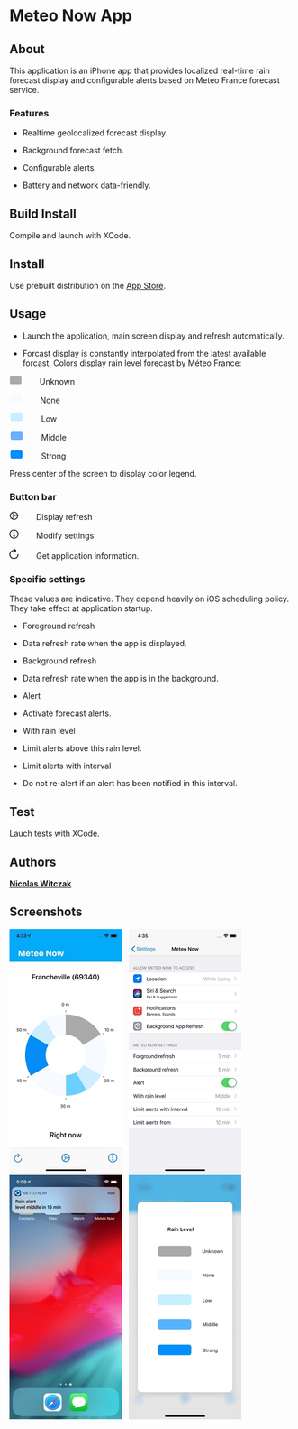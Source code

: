 # Meteo Now App

## About

This application is an iPhone app that provides localized real-time rain forecast display and configurable alerts based on Meteo France forecast service.

### Features


+ Realtime geolocalized forecast display.

+ Background forecast fetch.

+ Configurable alerts.

+ Battery and network data-friendly.

## Build Install

Compile and launch with XCode.

## Install

Use prebuilt distribution on the [App Store](https://apps.apple.com/fr/app/meteo-now/id1475109822).

## Usage

+ Launch the application, main screen display and refresh automatically.

+ Forcast display is constantly interpolated from the latest available forcast. 
Colors display rain level forecast by Méteo France:


![](doc/unknown.png) &nbsp;&nbsp;&nbsp;&nbsp;&nbsp;&nbsp; Unknown

![](doc/none.png) &nbsp;&nbsp;&nbsp;&nbsp;&nbsp;&nbsp; None
	
![](doc/low.png) &nbsp;&nbsp;&nbsp;&nbsp;&nbsp;&nbsp;  Low
	
![](doc/middle.png) &nbsp;&nbsp;&nbsp;&nbsp;&nbsp;&nbsp;  Middle
	
![](doc/strong.png) &nbsp;&nbsp;&nbsp;&nbsp;&nbsp;&nbsp;  Strong

Press center of the screen to display color legend. 

### Button bar 

![](doc/gear.png) &nbsp;&nbsp;&nbsp;&nbsp;&nbsp;&nbsp; Display refresh

![](doc/info.circle.png) &nbsp;&nbsp;&nbsp;&nbsp;&nbsp;&nbsp; Modify settings

![](doc/refresh.png) &nbsp;&nbsp;&nbsp;&nbsp;&nbsp;&nbsp; Get application information.


### Specific settings 

These values are indicative. They depend heavily on iOS scheduling policy. They take effect at application startup. 

+ Foreground refresh

+ Data refresh rate when the app is displayed.

+ Background refresh

+ Data refresh rate when the app is in the background.

+ Alert

+ Activate forecast alerts.

+ With rain level

+ Limit alerts above this rain level.

+ Limit alerts with interval

+ Do not re-alert if an alert has been notified in this interval. 

## Test

Lauch tests with XCode.

## Authors

[**Nicolas Witczak**](https://github.com/nicolas800)


## Screenshots

![main screen](doc/scmain.en.jpg )&nbsp;&nbsp;&nbsp;![settings screen](doc/scsettings.en.jpg )&nbsp;&nbsp;&nbsp;![alert screen](doc/scalert.en.jpg )&nbsp;&nbsp;&nbsp;![legend screen](doc/sclegend.en.jpg )